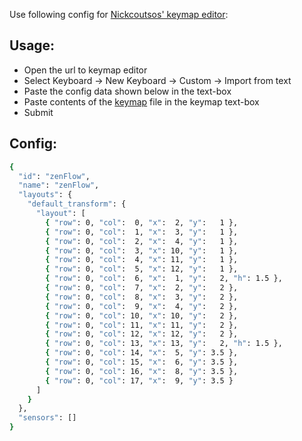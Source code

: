 Use following config for [Nickcoutsos' keymap editor](https://nickcoutsos.github.io/keymap-editor/):
## Usage:
- Open the url to keymap editor
- Select Keyboard -> New Keyboard -> Custom -> Import from text
- Paste the config data shown below in the text-box
- Paste contents of the [keymap](../config/zenFlow.keymap) file in the keymap text-box
- Submit

## Config:
```sh
{
  "id": "zenFlow",
  "name": "zenFlow",
  "layouts": {
    "default_transform": {
      "layout": [
        { "row": 0, "col":  0, "x":  2, "y":   1 },
        { "row": 0, "col":  1, "x":  3, "y":   1 },
        { "row": 0, "col":  2, "x":  4, "y":   1 },
        { "row": 0, "col":  3, "x": 10, "y":   1 },
        { "row": 0, "col":  4, "x": 11, "y":   1 },
        { "row": 0, "col":  5, "x": 12, "y":   1 },
        { "row": 0, "col":  6, "x":  1, "y":   2, "h": 1.5 },
        { "row": 0, "col":  7, "x":  2, "y":   2 },
        { "row": 0, "col":  8, "x":  3, "y":   2 },
        { "row": 0, "col":  9, "x":  4, "y":   2 },
        { "row": 0, "col": 10, "x": 10, "y":   2 },
        { "row": 0, "col": 11, "x": 11, "y":   2 },
        { "row": 0, "col": 12, "x": 12, "y":   2 },
        { "row": 0, "col": 13, "x": 13, "y":   2, "h": 1.5 },
        { "row": 0, "col": 14, "x":  5, "y": 3.5 },
        { "row": 0, "col": 15, "x":  6, "y": 3.5 },
        { "row": 0, "col": 16, "x":  8, "y": 3.5 },
        { "row": 0, "col": 17, "x":  9, "y": 3.5 }
      ]
    }
  },
  "sensors": []
}
```
